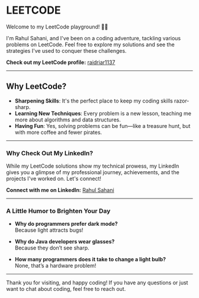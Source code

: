 # LEETCODE

Welcome to my LeetCode playground! 🧩✨

I'm Rahul Sahani, and I've been on a coding adventure, tackling various problems on LeetCode. Feel free to explore my solutions and see the strategies I've used to conquer these challenges. 

**Check out my LeetCode profile:** [raidriar1137](https://leetcode.com/raidriar1137)

---

## Why LeetCode?
- **Sharpening Skills**: It's the perfect place to keep my coding skills razor-sharp.
- **Learning New Techniques**: Every problem is a new lesson, teaching me more about algorithms and data structures.
- **Having Fun**: Yes, solving problems can be fun—like a treasure hunt, but with more coffee and fewer pirates.

---

### Why Check Out My LinkedIn?
While my LeetCode solutions show my technical prowess, my LinkedIn gives you a glimpse of my professional journey, achievements, and the projects I've worked on. Let's connect!

**Connect with me on LinkedIn:** [Rahul Sahani](https://www.linkedin.com/in/rahul-sahani-19068b276/)

---

### A Little Humor to Brighten Your Day

- **Why do programmers prefer dark mode?**  
  Because light attracts bugs!

- **Why do Java developers wear glasses?**  
  Because they don’t see sharp.

- **How many programmers does it take to change a light bulb?**  
  None, that’s a hardware problem!

---

Thank you for visiting, and happy coding! If you have any questions or just want to chat about coding, feel free to reach out.

